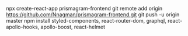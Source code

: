 npx create-react-app prismagram-frontend
git remote add origin https://github.com/Nnagman/prismagram-frontend.git
git push -u origin master
npm install styled-components, react-router-dom, graphql, react-apollo-hooks, apollo-boost, react-helmet
